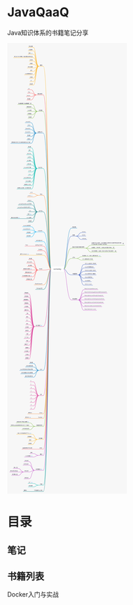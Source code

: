 # JavaQaaQ

Java知识体系的书籍笔记分享

![Image text](https://raw.githubusercontent.com/zjmJavaByte/images/master/images/someday.png)

# 目录

## 笔记

[docker入门笔记]: https://github.com/zjmJavaByte/JavaQaaQ/blob/master/docs/docker%E6%8A%80%E6%9C%AF%E5%85%A5%E9%97%A8%E4%B8%8E%E5%AE%9E%E6%88%98.md	"docker入门笔记"



## 书籍列表

Docker入门与实战
